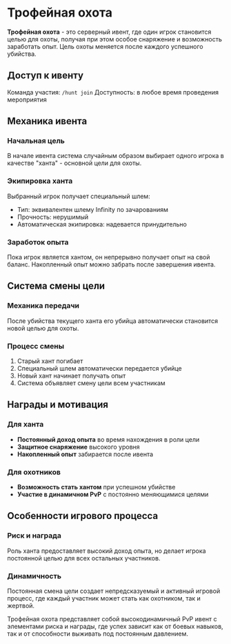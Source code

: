 # Трофейная охота

**Трофейная охота** - это серверный ивент, где один игрок становится целью для охоты, получая при этом особое снаряжение и возможность заработать опыт. Цель охоты меняется после каждого успешного убийства.

## Доступ к ивенту

Команда участия: `/hunt join`
Доступность: в любое время проведения мероприятия

## Механика ивента

### Начальная цель
В начале ивента система случайным образом выбирает одного игрока в качестве "ханта" - основной цели для охоты.

### Экипировка ханта
Выбранный игрок получает специальный шлем:
- Тип: эквивалентен шлему Infinity по зачарованиям
- Прочность: нерушимый
- Автоматическая экипировка: надевается принудительно

### Заработок опыта
Пока игрок является хантом, он непрерывно получает опыт на свой баланс. Накопленный опыт можно забрать после завершения ивента.

## Система смены цели

### Механика передачи
После убийства текущего ханта его убийца автоматически становится новой целью для охоты.

### Процесс смены
1. Старый хант погибает
2. Специальный шлем автоматически передается убийце
3. Новый хант начинает получать опыт
4. Система объявляет смену цели всем участникам

## Награды и мотивация

### Для ханта

- **Постоянный доход опыта** во время нахождения в роли цели
- **Защитное снаряжение** высокого уровня
- **Накопленный опыт** забирается после ивента

### Для охотников

- **Возможность стать хантом** при успешном убийстве
- **Участие в динамичном PvP** с постоянно меняющимися целями

## Особенности игрового процесса

### Риск и награда
Роль ханта предоставляет высокий доход опыта, но делает игрока постоянной целью для всех остальных участников.

### Динамичность
Постоянная смена цели создает непредсказуемый и активный игровой процесс, где каждый участник может стать как охотником, так и жертвой.

Трофейная охота представляет собой высокодинамичный PvP ивент с элементами риска и награды, где успех зависит как от боевых навыков, так и от способности выживать под постоянным давлением.